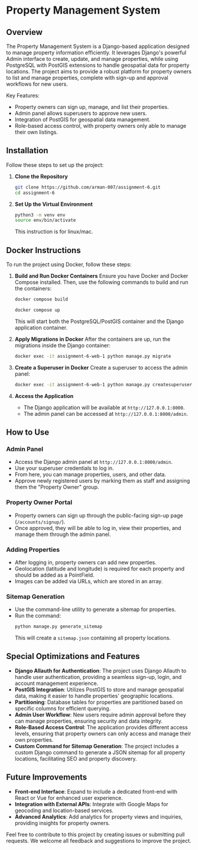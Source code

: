 # Property Management System

## Overview

The Property Management System is a Django-based application designed to manage property information efficiently. It leverages Django's powerful Admin interface to create, update, and manage properties, while using PostgreSQL with PostGIS extensions to handle geospatial data for property locations. The project aims to provide a robust platform for property owners to list and manage properties, complete with sign-up and approval workflows for new users.

Key Features:
- Property owners can sign up, manage, and list their properties.
- Admin panel allows superusers to approve new users.
- Integration of PostGIS for geospatial data management.
- Role-based access control, with property owners only able to manage their own listings.

## Installation

Follow these steps to set up the project:

1. **Clone the Repository**
   ```bash
   git clone https://github.com/arman-007/assignment-6.git
   cd assignment-6
   ```

2. **Set Up the Virtual Environment**
   ```bash
   python3 -m venv env
   source env/bin/activate
   ```
   This instruction is for linux/mac.

## Docker Instructions

To run the project using Docker, follow these steps:

1. **Build and Run Docker Containers**
   Ensure you have Docker and Docker Compose installed. Then, use the following commands to build and run the containers:
   ```bash
   docker compose build
   ```
   ```bash
   docker compose up
   ```

   This will start both the PostgreSQL/PostGIS container and the Django application container.


2. **Apply Migrations in Docker**
   After the containers are up, run the migrations inside the Django container:
   ```bash
   docker exec -it assignment-6-web-1 python manage.py migrate
   ```

3. **Create a Superuser in Docker**
   Create a superuser to access the admin panel:
   ```bash
   docker exec -it assignment-6-web-1 python manage.py createsuperuser
   ```

4. **Access the Application**
   - The Django application will be available at `http://127.0.0.1:8000`.
   - The admin panel can be accessed at `http://127.0.0.1:8000/admin`.

## How to Use

### Admin Panel
- Access the Django admin panel at `http://127.0.0.1:8000/admin`.
- Use your superuser credentials to log in.
- From here, you can manage properties, users, and other data.
- Approve newly registered users by marking them as staff and assigning them the "Property Owner" group.

### Property Owner Portal
- Property owners can sign up through the public-facing sign-up page (`/accounts/signup/`).
- Once approved, they will be able to log in, view their properties, and manage them through the admin panel.

### Adding Properties
- After logging in, property owners can add new properties.
- Geolocation (latitude and longitude) is required for each property and should be added as a PointField.
- Images can be added via URLs, which are stored in an array.

### Sitemap Generation
- Use the command-line utility to generate a sitemap for properties.
- Run the command:
  ```bash
  python manage.py generate_sitemap
  ```
  This will create a `sitemap.json` containing all property locations.

## Special Optimizations and Features
- **Django Allauth for Authentication**: The project uses Django Allauth to handle user authentication, providing a seamless sign-up, login, and account management experience.
- **PostGIS Integration**: Utilizes PostGIS to store and manage geospatial data, making it easier to handle properties' geographic locations.
- **Partitioning**: Database tables for properties are partitioned based on specific columns for efficient querying.
- **Admin User Workflow**: New users require admin approval before they can manage properties, ensuring security and data integrity.
- **Role-Based Access Control**: The application provides different access levels, ensuring that property owners can only access and manage their own properties.
- **Custom Command for Sitemap Generation**: The project includes a custom Django command to generate a JSON sitemap for all property locations, facilitating SEO and property discovery.

## Future Improvements
- **Front-end Interface**: Expand to include a dedicated front-end with React or Vue for enhanced user experience.
- **Integration with External APIs**: Integrate with Google Maps for geocoding and location-based services.
- **Advanced Analytics**: Add analytics for property views and inquiries, providing insights for property owners.

Feel free to contribute to this project by creating issues or submitting pull requests. We welcome all feedback and suggestions to improve the project.

